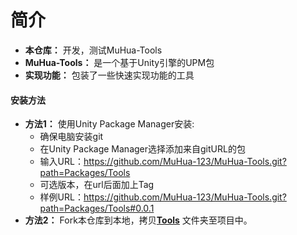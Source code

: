 # 简介
* **本仓库：** 开发，测试MuHua-Tools
* **MuHua-Tools：** 是一个基于Unity引擎的UPM包
* **实现功能：** 包装了一些快速实现功能的工具

#### 安装方法
* **方法1：** 使用Unity Package Manager安装:
  * 确保电脑安装git
  * 在Unity Package Manager选择添加来自gitURL的包
  * 输入URL：https://github.com/MuHua-123/MuHua-Tools.git?path=Packages/Tools
  * 可选版本，在url后面加上Tag
  * 样例URL：https://github.com/MuHua-123/MuHua-Tools.git?path=Packages/Tools#0.0.1
* **方法2：** Fork本仓库到本地，拷贝[**Tools**](Packages/Tools) 文件夹至项目中。
